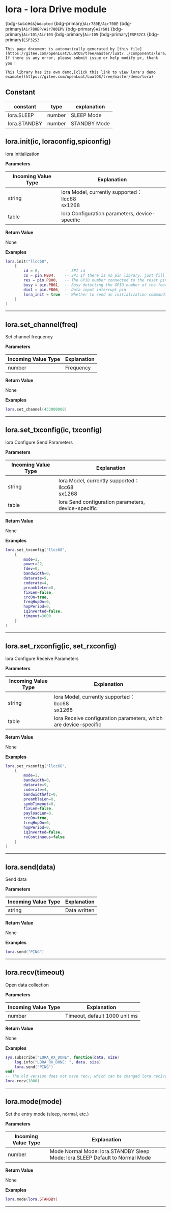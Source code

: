 # lora - lora Drive module

{bdg-success}`Adapted` {bdg-primary}`Air780E/Air700E` {bdg-primary}`Air780EP/Air780EPV` {bdg-primary}`Air601` {bdg-primary}`Air101/Air103` {bdg-primary}`Air105` {bdg-primary}`ESP32C3` {bdg-primary}`ESP32S3`

```{note}
This page document is automatically generated by [this file](https://gitee.com/openLuat/LuatOS/tree/master/luat/../components/lora/luat_lib_lora.c). If there is any error, please submit issue or help modify pr, thank you！
```

```{tip}
This library has its own demo,[click this link to view lora's demo example](https://gitee.com/openLuat/LuatOS/tree/master/demo/lora)
```

## Constant

|constant | type | explanation|
|-|-|-|
|lora.SLEEP|number|SLEEP Mode|
|lora.STANDBY|number|STANDBY Mode|


## lora.init(ic, loraconfig,spiconfig)



lora Initialization

**Parameters**

|Incoming Value Type | Explanation|
|-|-|
|string|lora Model, currently supported：<br>llcc68<br>sx1268|
|table|lora Configuration parameters, device-specific|

**Return Value**

None

**Examples**

```lua
lora.init("llcc68",
    {
        id = 0,           -- SPI id
        cs = pin.PB04,    -- SPI If there is no pin library, just fill in the GPIO number for the selected GPIO number.
        res = pin.PB00,   -- The GPIO number connected to the reset pin. If there is no pin library, just fill in the GPIO number.
        busy = pin.PB01,  -- Busy detecting the GPIO number of the foot
        dio1 = pin.PB06,  -- Data input interrupt pin
        lora_init = true  -- Whether to send an initialization command. If it is read directly after waking up, pass false
    }
)

```

---

## lora.set_channel(freq)



Set channel frequency

**Parameters**

|Incoming Value Type | Explanation|
|-|-|
|number|Frequency|

**Return Value**

None

**Examples**

```lua
lora.set_channel(433000000)

```

---

## lora.set_txconfig(ic, txconfig)



lora Configure Send Parameters

**Parameters**

|Incoming Value Type | Explanation|
|-|-|
|string|lora Model, currently supported：<br>llcc68<br>sx1268|
|table|lora Send configuration parameters, device-specific|

**Return Value**

None

**Examples**

```lua
lora.set_txconfig("llcc68",
    {
        mode=1,
        power=22,
        fdev=0,
        bandwidth=0,
        datarate=9,
        coderate=4,
        preambleLen=8,
        fixLen=false,
        crcOn=true,
        freqHopOn=0,
        hopPeriod=0,
        iqInverted=false,
        timeout=3000
    }
)

```

---

## lora.set_rxconfig(ic, set_rxconfig)



lora Configure Receive Parameters

**Parameters**

|Incoming Value Type | Explanation|
|-|-|
|string|lora Model, currently supported：<br>llcc68<br>sx1268|
|table|lora Receive configuration parameters, which are device-specific|

**Return Value**

None

**Examples**

```lua
lora.set_rxconfig("llcc68",
    {
        mode=1,
        bandwidth=0,
        datarate=9,
        coderate=4,
        bandwidthAfc=0,
        preambleLen=8,
        symbTimeout=0,
        fixLen=false,
        payloadLen=0,
        crcOn=true,
        freqHopOn=0,
        hopPeriod=0,
        iqInverted=false,
        rxContinuous=false
    }
)

```

---

## lora.send(data)



Send data

**Parameters**

|Incoming Value Type | Explanation|
|-|-|
|string|Data written|

**Return Value**

None

**Examples**

```lua
lora.send("PING")

```

---

## lora.recv(timeout)



Open data collection

**Parameters**

|Incoming Value Type | Explanation|
|-|-|
|number|Timeout, default 1000 unit ms|

**Return Value**

None

**Examples**

```lua
sys.subscribe("LORA_RX_DONE", function(data, size)
    log.info("LORA_RX_DONE: ", data, size)
    lora.send("PING")
end)
-- The old version does not have recv, which can be changed lora.recive
lora.recv(1000)

```

---

## lora.mode(mode)



Set the entry mode (sleep, normal, etc.)

**Parameters**

|Incoming Value Type | Explanation|
|-|-|
|number|Mode Normal Mode: lora.STANDBY Sleep Mode: lora.SLEEP Default to Normal Mode|

**Return Value**

None

**Examples**

```lua
lora.mode(lora.STANDBY)

```

---

